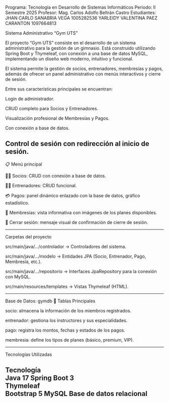 Programa: Tecnología en Desarrollo de Sistemas Informáticos
Periodo: II Semestre 2025
Profesor: Mag. Carlos Adolfo Beltrán Castro
Estudiantes: JHAN CARLO SANABRIA VEGA 1005282536
YARLEIDY VALENTINA PAEZ CARANTON  1097664813



Sistema Administrativo “Gym UTS”


El proyecto “Gym UTS” consiste en el desarrollo de un sistema administrativo para la gestión de un gimnasio.
Está construido utilizando Spring Boot y Thymeleaf, con conexión a una base de datos MySQL,
implementando un diseño web moderno, intuitivo y funcional.

El sistema permite la gestión de socios, entrenadores, membresías y pagos,
además de ofrecer un panel administrativo con menús interactivos y cierre de sesión.

Entre sus características principales se encuentran:

Login de administrador.

CRUD completo para Socios y Entrenadores.

Visualización profesional de Membresías y Pagos.

Con conexión a base de datos.

Control de sesión con redirección al inicio de sesión.
----------------------------------------------------------------------------------------
📋 Menú principal

🧍‍♂️ Socios: CRUD con conexión a base de datos.

🏋️‍♂️ Entrenadores: CRUD funcional.

💳 Pagos: panel dinámico enlazado con la base de datos, gráfico estadístico.

💼 Membresías: vista informativa con imágenes de los planes disponibles.

🚪 Cerrar sesión: mensaje visual de confirmación de cierre de sesión.

--------------------------------------------------------------------------------------------


Carpetas del proyecto

src/main/java/.../controlador → Controladores del sistema.

src/main/java/.../modelo → Entidades JPA (Socio, Entrenador, Pago, Membresía, etc.).

src/main/java/.../repositorio → Interfaces JpaRepository para la conexión con MySQL.

src/main/resources/templates → Vistas Thymeleaf (HTML).

--------------------------------------------------------------------------------------------



Base de Datos: gymdb
🔹 Tablas Principales

socio: almacena la información de los miembros registrados.

entrenador: gestiona los instructores y sus especialidades.

pago: registra los montos, fechas y estados de los pagos.

membresia: define los tipos de planes (básico, premium, VIP).

-----------------------------------------------------------------------------------------------


Tecnologías Utilizadas

Tecnología	
Java 17	
Spring Boot 3	
Thymeleaf	
Bootstrap 5	
MySQL	Base de datos relacional
------------------------------------------------------------------------------------------------

  
